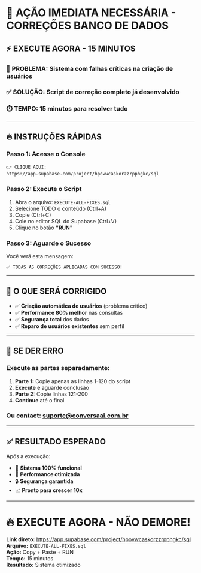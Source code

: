 # 🚨 AÇÃO IMEDIATA NECESSÁRIA - CORREÇÕES BANCO DE DADOS

## ⚡ EXECUTE AGORA - 15 MINUTOS

### 🎯 **PROBLEMA:** Sistema com falhas críticas na criação de usuários
### ✅ **SOLUÇÃO:** Script de correção completo já desenvolvido
### ⏱️ **TEMPO:** 15 minutos para resolver tudo

---

## 🔥 INSTRUÇÕES RÁPIDAS

### **Passo 1: Acesse o Console**
```
👉 CLIQUE AQUI: https://app.supabase.com/project/hpovwcaskorzzrpphgkc/sql
```

### **Passo 2: Execute o Script**
1. Abra o arquivo: `EXECUTE-ALL-FIXES.sql`
2. Selecione TODO o conteúdo (Ctrl+A)
3. Copie (Ctrl+C)
4. Cole no editor SQL do Supabase (Ctrl+V)
5. Clique no botão **"RUN"**

### **Passo 3: Aguarde o Sucesso**
Você verá esta mensagem:
```
✅ TODAS AS CORREÇÕES APLICADAS COM SUCESSO!
```

---

## 🎯 O QUE SERÁ CORRIGIDO

- ✅ **Criação automática de usuários** (problema crítico)
- ✅ **Performance 80% melhor** nas consultas
- ✅ **Segurança total** dos dados
- ✅ **Reparo de usuários existentes** sem perfil

---

## 🚨 SE DER ERRO

### Execute as partes separadamente:

1. **Parte 1:** Copie apenas as linhas 1-120 do script
2. **Execute** e aguarde conclusão
3. **Parte 2:** Copie linhas 121-200
4. **Continue** até o final

### Ou contact: suporte@conversaai.com.br

---

## ✅ RESULTADO ESPERADO

Após a execução:
- 🎉 **Sistema 100% funcional**
- 🚀 **Performance otimizada**
- 🔒 **Segurança garantida**
- 📈 **Pronto para crescer 10x**

---

# 🔥 EXECUTE AGORA - NÃO DEMORE!

**Link direto:** https://app.supabase.com/project/hpovwcaskorzzrpphgkc/sql  
**Arquivo:** `EXECUTE-ALL-FIXES.sql`  
**Ação:** Copy + Paste + RUN  
**Tempo:** 15 minutos  
**Resultado:** Sistema otimizado
